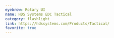 ```yaml
---
eyebrow: Rotary UI
name: HDS Systems EDC Tactical
category: flashlight
link: https://hdssystems.com/Products/Tactical/
favorite: true
---
```

